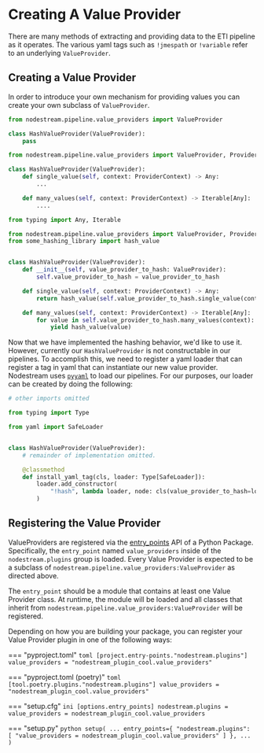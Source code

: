 # Creating A Value Provider

There are many methods of extracting and providing data to the ETl pipeline as it operates. The various yaml tags such
as `!jmespath` or `!variable` refer to an underlying `ValueProvider`. 

## Creating a Value Provider
In order to introduce your own mechanism for providing values you can create your own subclass of `ValueProvider`.

```python
from nodestream.pipeline.value_providers import ValueProvider

class HashValueProvider(ValueProvider):
    pass

```


```python
from nodestream.pipeline.value_providers import ValueProvider, ProviderContext

class HashValueProvider(ValueProvider):
    def single_value(self, context: ProviderContext) -> Any:
        ...

    def many_values(self, context: ProviderContext) -> Iterable[Any]:
        ....
```



```python
from typing import Any, Iterable

from nodestream.pipeline.value_providers import ValueProvider, ProviderContext
from some_hashing_library import hash_value


class HashValueProvider(ValueProvider):
    def __init__(self, value_provider_to_hash: ValueProvider):
        self.value_provider_to_hash = value_provider_to_hash

    def single_value(self, context: ProviderContext) -> Any:
        return hash_value(self.value_provider_to_hash.single_value(context))

    def many_values(self, context: ProviderContext) -> Iterable[Any]:
        for value in self.value_provider_to_hash.many_values(context):
            yield hash_value(value)
```

Now that we have implemented the hashing behavior, we'd like to use it. However, currently our `HashValueProvider` is
not constructable in our pipelines. To accomplish this, we need to register a yaml loader that can register a tag in
yaml that can instantiate our new value provider. Nodestream uses [`pyyaml`](https://pyyaml.org/) to load our pipelines.
For our purposes, our loader can be created by doing the following:

```python
# other imports omitted

from typing import Type

from yaml import SafeLoader


class HashValueProvider(ValueProvider):
    # remainder of implementation omitted.

    @classmethod
    def install_yaml_tag(cls, loader: Type[SafeLoader]):
        loader.add_constructor(
            "!hash", lambda loader, node: cls(value_provider_to_hash=loader.construct_mapping(node)["hash_value"])
        )
```

## Registering the Value Provider

ValueProviders are registered via the [entry_points](https://setuptools.pypa.io/en/latest/userguide/entry_point.html#entry-points-for-plugins) API of a Python Package. Specifically, the `entry_point` named `value_providers` inside of the `nodestream.plugins` group is loaded. Every Value Provider is expected to be a subclass of `nodestream.pipeline.value_providers:ValueProvider` as directed above. 

The `entry_point` should be a module that contains at least one Value Provider class. At runtime, the module will be loaded and all classes that inherit from `nodestream.pipeline.value_providers:ValueProvider` will be registered. 

Depending on how you are building your package, you can register your Value Provider plugin in one of the following ways:

=== "pyproject.toml"
    ```toml
    [project.entry-points."nodestream.plugins"]
    value_providers = "nodestream_plugin_cool.value_providers"
    ```

=== "pyproject.toml (poetry)"
    ```toml
    [tool.poetry.plugins."nodestream.plugins"]
    value_providers = "nodestream_plugin_cool.value_providers"
    ```

=== "setup.cfg"
    ```ini
    [options.entry_points]
    nodestream.plugins =
        value_providers = nodestream_plugin_cool.value_providers
    ```

=== "setup.py"
    ```python
    setup(
        ...
        entry_points={
            "nodestream.plugins": [
                "value_providers = nodestream_plugin_cool.value_providers"
            ]
        },
        ...
    )
    ```
